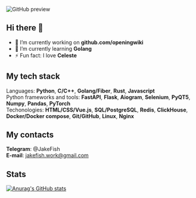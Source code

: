 ![GitHub preview](https://github.com/user-attachments/assets/36981a14-cb97-410c-9fdd-0a5256edac54)
## Hi there 👋
- 🔭 I’m currently working on **github.com/openingwiki**
- 🌱 I’m currently learning **Golang**
- ⚡ Fun fact: I love **Celeste**

## My tech stack
Languages: **Python**, **C/C++**, **Golang/Fiber**, **Rust**, **Javascript**<br>
Python frameworks and tools: **FastAPI**, **Flask**, **Aiogram**, **Selenium**, **PyQT5**, **Numpy**, **Pandas**, **PyTorch**<br>
Techonologies: **HTML/CSS/Vue.js**, **SQL/PostgreSQL**, **Redis**, **ClickHouse**, **Docker/Docker compose**, **Git/GitHub**, **Linux**, **Nginx**

## My contacts
**Telegram**: @JakeFish<br>
**E-mail**: jakefish.work@gmail.com

## Stats

[![Anurag's GitHub stats](https://github-readme-stats.vercel.app/api?username=jakefish18&theme=tokyonight)](https://github.com/anuraghazra/github-readme-stats)
